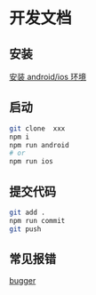 <!--
 * @Author: maoguijun
 * @Date: 2019-12-27 15:24:56
 * @LastEditors  : maoguijun
 * @LastEditTime : 2019-12-30 14:32:19
 * @FilePath: \demoRnc\README.md
 -->

# 开发文档

## 安装

[安装 android/ios 环境](https://reactnative.cn/docs/getting-started.html)

## 启动

```bash
git clone  xxx
npm i
npm run android
# or
npm run ios
```

## 提交代码

```bash
git add .
npm run commit
git push
```

## 常见报错

[bugger](/doc/debugger/index.md)
